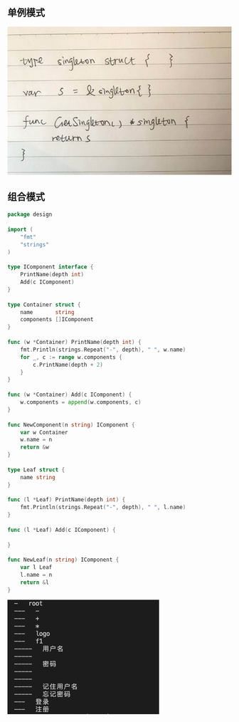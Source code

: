 ## 单例模式

![](https://github.com/ruccsbingo/geek-arch/blob/master/WX20200617-132941%402x.png)



## 组合模式
```go
package design

import (
	"fmt"
	"strings"
)

type IComponent interface {
	PrintName(depth int)
	Add(c IComponent)
}

type Container struct {
	name       string
	components []IComponent
}

func (w *Container) PrintName(depth int) {
	fmt.Println(strings.Repeat("-", depth), " ", w.name)
	for _, c := range w.components {
		c.PrintName(depth + 2)
	}
}

func (w *Container) Add(c IComponent) {
	w.components = append(w.components, c)
}

func NewComponent(n string) IComponent {
	var w Container
	w.name = n
	return &w
}

type Leaf struct {
	name string
}

func (l *Leaf) PrintName(depth int) {
	fmt.Println(strings.Repeat("-", depth), " ", l.name)
}

func (l *Leaf) Add(c IComponent) {

}

func NewLeaf(n string) IComponent {
	var l Leaf
	l.name = n
	return &l
}
```

![](https://github.com/ruccsbingo/geek-arch/blob/master/WX20200617-144154.png)
